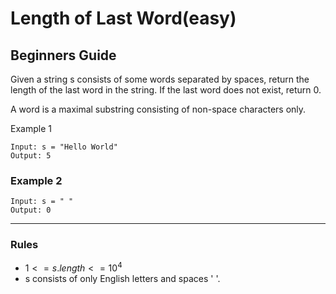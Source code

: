 # Length of Last Word(easy)

## Beginners Guide

Given a string s consists of some words separated by spaces, return the length of the last word in the string. If the last word does not exist, return 0.

A word is a maximal substring consisting of non-space characters only.

Example 1

```go=
Input: s = "Hello World"
Output: 5
```

### Example 2

```go=
Input: s = " "
Output: 0
```

---

### Rules

* $1 <= s.length <= 10^4$
* s consists of only English letters and spaces ' '.
